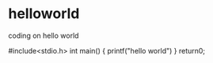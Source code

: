 # helloworld
coding on hello world

#include<stdio.h>
int main()
{
printf("hello world")
}
return0;
